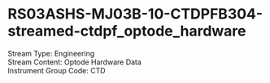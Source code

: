 # RS03ASHS-MJ03B-10-CTDPFB304-streamed-ctdpf_optode_hardware

Stream Type: Engineering<br>
Stream Content: Optode Hardware Data<br>
Instrument Group Code: CTD<br>
